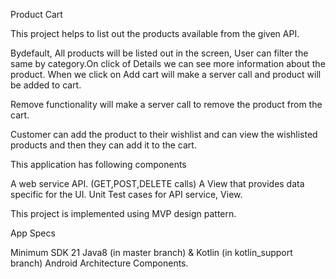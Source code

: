 Product Cart


This project helps to list out the products available from the given API.

Bydefault, All products will be listed out in the screen, User can filter the same by category.On click of Details we can see more information about the product.
When we click on Add cart will make a server call and product will be added to cart.

Remove functionality will make a server call to remove the product from the cart.

Customer can add the product to their wishlist and can view the wishlisted products and then they can add it to the cart.

This application has following components

A web service API. (GET,POST,DELETE calls)
A View that provides data specific for the UI.
Unit Test cases for API service,
View.

This project is implemented using MVP design pattern.

App Specs

Minimum SDK 21 
Java8 (in master branch) & Kotlin (in kotlin_support branch) 
Android Architecture Components.
